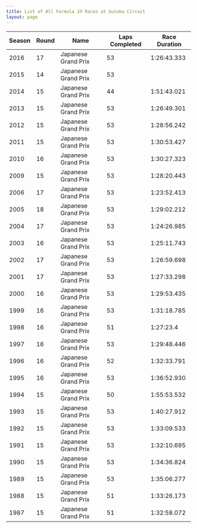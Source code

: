 ```yaml
---
title: List of All Formula 1® Races at Suzuka Circuit
layout: page
---
```



| Season | Round | Name | Laps Completed | Race Duration |
|--|--|--|--|--|
| 2016 | 17 | Japanese Grand Prix | 53 | 1:26:43.333 |
| 2015 | 14 | Japanese Grand Prix | 53 |   |
| 2014 | 15 | Japanese Grand Prix | 44 | 1:51:43.021 |
| 2013 | 15 | Japanese Grand Prix | 53 | 1:26:49.301 |
| 2012 | 15 | Japanese Grand Prix | 53 | 1:28:56.242 |
| 2011 | 15 | Japanese Grand Prix | 53 | 1:30:53.427 |
| 2010 | 16 | Japanese Grand Prix | 53 | 1:30:27.323 |
| 2009 | 15 | Japanese Grand Prix | 53 | 1:28:20.443 |
| 2006 | 17 | Japanese Grand Prix | 53 | 1:23:52.413 |
| 2005 | 18 | Japanese Grand Prix | 53 | 1:29:02.212 |
| 2004 | 17 | Japanese Grand Prix | 53 | 1:24:26.985 |
| 2003 | 16 | Japanese Grand Prix | 53 | 1:25:11.743 |
| 2002 | 17 | Japanese Grand Prix | 53 | 1:26:59.698 |
| 2001 | 17 | Japanese Grand Prix | 53 | 1:27:33.298 |
| 2000 | 16 | Japanese Grand Prix | 53 | 1:29:53.435 |
| 1999 | 16 | Japanese Grand Prix | 53 | 1:31:18.785 |
| 1998 | 16 | Japanese Grand Prix | 51 | 1:27:23.4 |
| 1997 | 16 | Japanese Grand Prix | 53 | 1:29:48.446 |
| 1996 | 16 | Japanese Grand Prix | 52 | 1:32:33.791 |
| 1995 | 16 | Japanese Grand Prix | 53 | 1:36:52.930 |
| 1994 | 15 | Japanese Grand Prix | 50 | 1:55:53.532 |
| 1993 | 15 | Japanese Grand Prix | 53 | 1:40:27.912 |
| 1992 | 15 | Japanese Grand Prix | 53 | 1:33:09.533 |
| 1991 | 15 | Japanese Grand Prix | 53 | 1:32:10.695 |
| 1990 | 15 | Japanese Grand Prix | 53 | 1:34:36.824 |
| 1989 | 15 | Japanese Grand Prix | 53 | 1:35:06.277 |
| 1988 | 15 | Japanese Grand Prix | 51 | 1:33:26.173 |
| 1987 | 15 | Japanese Grand Prix | 51 | 1:32:58.072 |


